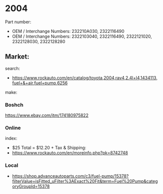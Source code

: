 # 2004
Part number:
- OEM / Interchange Numbers: 232210A030, 2322116490
- OEM / Interchange Numbers: 2322103040, 2322116490, 2322121020, 2322128030, 2322128280

## Market:
search:
- https://www.rockauto.com/en/catalog/toyota,2004,rav4,2.4l+l4,1434113,fuel+&+air,fuel+pump,6256

make:
### Boshch
https://www.ebay.com/itm/174180975822

### Online
index:
- $25 Total = $12.20 + Tax & Shipping:
- https://www.rockauto.com/en/moreinfo.php?pk=8742748

### Local
- https://shop.advanceautoparts.com/c3/fuel-pump/15378?filterValue=isFitted_uFilter%3AExact%20Fit&term=Fuel%20Pump&categoryGroupId=15378
